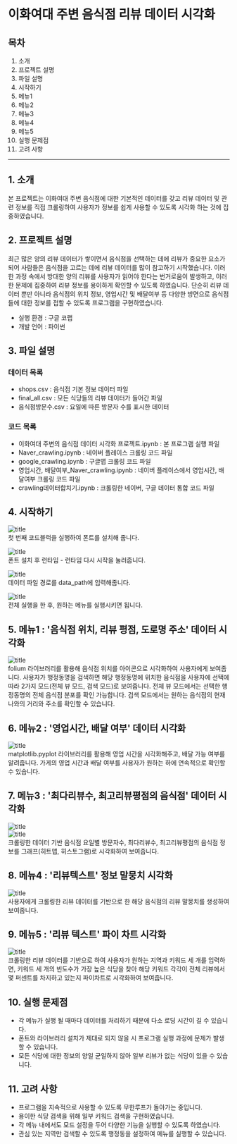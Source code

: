 # 이화여대 주변 음식점 리뷰 데이터 시각화

## 목차
1. 소개
2. 프로젝트 설명
3. 파일 설명
4. 시작하기
5. 메뉴1
6. 메뉴2
7. 메뉴3
8. 메뉴4
9. 메뉴5
10. 실행 문제점
11. 고려 사항
---

## 1. 소개
본 프로젝트는 이화여대 주변 음식점에 대한 기본적인 데이터를 갖고 리뷰 데이터 및 관련 정보를 직접 크롤링하여 사용자가 정보를 쉽게 사용할 수 있도록 시각화 하는 것에 집중하였습니다.


## 2. 프로젝트 설명
최근 많은 양의 리뷰 데이터가 쌓이면서 음식점을 선택하는 데에 리뷰가 중요한 요소가 되어 사람들은 음식점을 고르는 데에 리뷰 데이터를 많이 참고하기 시작했습니다. 이러한 과정 속에서 방대한 양의 리뷰를 사용자가 읽어야 한다는 번거로움이 발생하고, 이러한 문제에 집중하여 리뷰 정보를 용이하게 확인할 수 있도록 하였습니다. 단순히 리뷰 데이터 뿐만 아니라 음식점의 위치 정보, 영업시간 및 배달여부 등 다양한 방면으로 음식점들에 대한 정보를 접할 수 있도록 프로그램을 구현하였습니다.

- 실행 환경 : 구글 코랩
- 개발 언어 : 파이썬



## 3. 파일 설명
### 데이터 목록
  - shops.csv : 음식점 기본 정보 데이터 파일
  - final_all.csv : 모든 식당들의 리뷰 데이터가 들어간 파일
  - 음식점방문수.csv : 요일에 따른 방문자 수를 표시한 데이터

### 코드 목록
  - 이화여대 주변의 음식점 데이터 시각화 프로젝트.ipynb : 본 프로그램 실행 파일
  - Naver_crawling.ipynb : 네이버 플레이스 크롤링 코드 파일
  - google_crawling.ipynb : 구글맵 크롤링 코드 파일
  - 영업시간, 배달여부_Naver_crawling.ipynb : 네이버 플레이스에서 영업시간, 배달여부 크롤링 코드 파일
  - crawling데이터합치기.ipynb : 크롤링한 네이버, 구글 데이터 통합 코드 파일


## 4. 시작하기
![title](https://i.ibb.co/8sYntTN/01.png)  
첫 번째 코드블럭을 실행하여 폰트를 설치해 줍니다.

![title](https://i.ibb.co/YB2qqty/02.png)   
폰트 설치 후 런타임 - 런타임 다시 시작을 눌러줍니다.

![title](https://i.ibb.co/k4Jdk8T/03.png)   
데이터 파일 경로를 data_path에 입력해줍니다.

![title](https://i.ibb.co/xMbTyqJ/04.png)   
전체 실행을 한 후, 원하는 메뉴를 실행시키면 됩니다.


## 5. 메뉴1 : '음식점 위치, 리뷰 평점, 도로명 주소' 데이터 시각화
![title](https://i.ibb.co/VQtdVkK/05.png)   
folium 라이브러리를 활용해 음식점 위치를 아이콘으로 시각화하여 사용자에게 보여줍니다. 사용자가 행정동명을 검색하면 해당 행정동명에 위치한 음식점을 사용자에 선택에 따라 2가지 모드(전체 뷰 모드, 검색 모드)로 보여줍니다. 전체 뷰 모드에서는 선택한 행정동명의 전체 음식점 분포를 확인 가능합니다. 검색 모드에서는 원하는 음식점의 현재 나와의 거리와 주소를 확인할 수 있습니다.


## 6. 메뉴2 : '영업시간, 배달 여부' 데이터 시각화
![title](https://i.ibb.co/26hvQrM/06.png)   
matplotlib.pyplot 라이브러리를 활용해 영업 시간을 시각화해주고, 배달 가능 여부를 알려줍니다. 가게의 영업 시간과 배달 여부를 사용자가 원하는 하에 연속적으로 확인할 수 있습니다.


## 7. 메뉴3 : '최다리뷰수, 최고리뷰평점의 음식점' 데이터 시각화
![title](https://i.ibb.co/C1xxwz8/07.png)   
![title](https://i.ibb.co/4MGRpgV/08.png)   
크롤링한 데이터 기반 음식점 요일별 방문자수, 최다리뷰수, 최고리뷰평점의 음식점 정보를 그래프(히트맵, 히스토그램)로 시각화하여 보여줍니다.


## 8. 메뉴4 : '리뷰텍스트' 정보 말뭉치 시각화
![title](https://i.ibb.co/5n0Z660/09.png)   
사용자에게 크롤링한 리뷰 데이터를 기반으로 한 해당 음식점의 리뷰 말뭉치를 생성하여 보여줍니다.


## 9. 메뉴5 : '리뷰 텍스트' 파이 차트 시각화
![title](https://i.ibb.co/6W6JGp9/10.png)   
크롤링한 리뷰 데이터를 기반으로 하여 사용자가 원하는 지역과 키워드 세 개를 입력하면, 키워드 세 개의 빈도수가 가장 높은 식당을 찾아 해당 키워드 각각이 전체 리뷰에서 몇 퍼센트를 차지하고 있는지 파이차트로 시각화하여 보여줍니다.


## 10. 실행 문제점
- 각 메뉴가 실행 될 때마다 데이터를 처리하기 때문에 다소 로딩 시간이 길 수 있습니다.
- 폰트와 라이브러리 설치가 제대로 되지 않을 시 프로그램 실행 과정에 문제가 발생할 수 있습니다.
- 모든 식당에 대한 정보의 양일 균일하지 않아 일부 리뷰가 없는 식당이 있을 수 있습니다.


## 11. 고려 사항
- 프로그램을 지속적으로 사용할 수 있도록 무한루프가 돌아가는 중입니다.
- 용이한 식당 검색을 위해 일부 키워드 검색을 구현하였습니다.
- 각 메뉴 내에서도 모드 설정을 두어 다양한 기능을 실행할 수 있도록 하였습니다.
- 관심 있는 지역만 검색할 수 있도록 행정동을 설정하여 메뉴를 실행할 수 있습니다.
